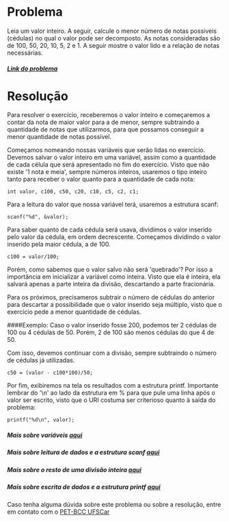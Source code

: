 # Problema

Leia um valor inteiro. A seguir, calcule o menor número de notas possíveis (cédulas) no qual o valor pode ser decomposto. As notas consideradas são de 100, 50, 20, 10, 5, 2 e 1. A seguir mostre o valor lido e a relação de notas necessárias.

##### [Link do problema](https://www.urionlinejudge.com.br/judge/pt/problems/view/1018)

# Resolução

Para resolver o exercício, receberemos o valor inteiro e começaremos a contar da nota de maior valor para a de menor, sempre subtraindo a quantidade de notas que utilizarmos, para que possamos conseguir a menor quantidade de notas possível.

Começamos nomeando nossas variáveis que serão lidas no exercício. Devemos salvar o valor inteiro em uma variável, assim como a quantidade de cada célula que será apresentado no fim do exercício. 
Visto que não existe '1 nota e meia', sempre números inteiros, usaremos o tipo inteiro tanto para receber o valor quanto para a quantidade de cada nota:


	int valor, c100, c50, c20, c10, c5, c2, c1;


Para a leitura do valor que nossa variável terá, usaremos a estrutura scanf:

	scanf("%d", &valor);


Para saber quanto de cada cédula será usava, dividimos o valor inserido pelo valor da cédula, em ordem decrescente. 
Começamos dividindo o valor inserido pela maior cédula, a de 100. 

	c100 = valor/100;

Porém, como sabemos que o valor salvo não será 'quebrado'?
Por isso a importância em inicializar a variável como inteira. Visto que ela é inteira, ela salvará apenas a parte inteira da divisão, descartando a parte fracionária.


Para os próximos, precisameros subtrair o número de cédulas do anterior para descartar a possibilidade que o valor inserido seja múltiplo, visto que o exercício pede a menor quantidade de cédulas. 

####Exemplo:
	Caso o valor inserido fosse 200, podemos ter 2 cédulas de 100 ou 4 cédulas de 50. Porém, 2 de 100 são menos cédulas do que 4 de 50. 

Com isso, devemos continuar com a divisão, sempre subtraindo o número de cédulas já utilizadas.

    c50 = (valor - c100*100)/50;

Por fim, exibiremos na tela os resultados com a estrutura printf. Importante lembrar do '\n' ao lado da estrutura em % para que pule uma linha após o valor ser escrito, visto que o URI costuma ser criterioso quanto à saída do problema:

	printf("%d\n", valor);

##### Mais sobre variáveis [aqui](http://linguagemc.com.br/variaveis-em-linguagem-c/)

##### Mais sobre leitura de dados e a estrutura scanf [aqui](http://linguagemc.com.br/operacoes-de-entrada-e-saida-de-dados-em-linguagem-c/)

##### Mais sobre o resto de uma divisão inteira [aqui](http://linguagemc.com.br/resto-de-uma-divisao-inteira-em-c/)

##### Mais sobre escrita de dados e a estrutura printf [aqui](http://linguagemc.com.br/operacoes-de-entrada-e-saida-de-dados-em-linguagem-c/)

Caso tenha alguma dúvida sobre este problema ou sobre a resolução, entre em contato com o [PET-BCC UFSCar](https://www.facebook.com/petbcc)

